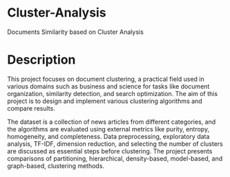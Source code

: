 # Cluster-Analysis
Documents Similarity based on Cluster Analysis

# Description
This project focuses on document clustering, a practical field used in various domains such as business and science for tasks like document organization, similarity detection, and search optimization. The aim of this project is to design and implement various clustering algorithms and compare results.

The dataset is a collection of news articles from different categories, and the algorithms are evaluated using external metrics like purity, entropy, homogeneity, and completeness. Data preprocessing, exploratory data analysis, TF-IDF, dimension reduction, and selecting the number of clusters are discussed as essential steps before clustering. The project presents comparisons of partitioning, hierarchical, density-based, model-based, and graph-based, clustering methods.


